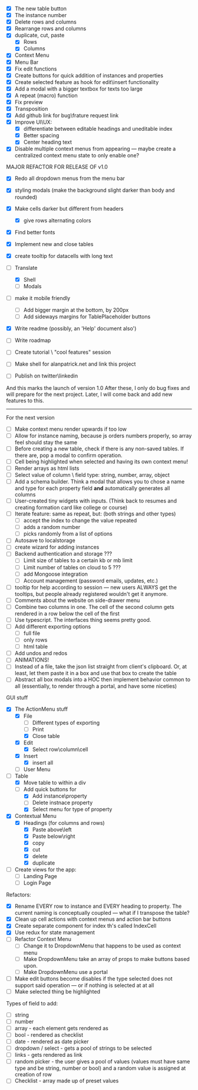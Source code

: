 - [x] The new table button
- [x] The instance number
- [x] Delete rows and columns
- [x] Rearrange rows and columns
- [x] duplicate, cut, paste
  - [x] Rows
  - [x] Columns
- [x] Context Menu
- [x] Menu Bar
- [x] Fix edit functions
- [x] Create buttons for quick addition of instances and properties
- [x] Create selected feature as hook for edit\insert functionality
- [x] Add a modal with a bigger textbox for texts too large
- [x] A repeat (macro) function
- [x] Fix preview
- [x] Transposition
- [x] Add github link for bug\frature request link
- [x] Improve UI\UX:
  - [x] differentiate between editable headings and uneditable index
  - [x] Better spacing
  - [x] Center heading text
- [x] Disable multiple context menus from appearing — maybe create a centralized context menu state to only enable one?

MAJOR REFACTOR FOR RELEASE OF v1.0

- [x] Redo all dropdown menus from the menu bar
- [x] styling modals (make the background slight darker than body and rounded)
- [x] Make cells darker but different from headers
  - [x] give rows alternating colors
- [x] Find better fonts
- [x] Implement new and close tables
- [x] create tooltip for datacells with long text
- [ ] Translate 
  - [x] Shell
  - [ ] Modals
- [ ] make it mobile friendly

  - [ ] Add bigger margin at the bottom, by 200px
  - [ ] Add sideways margins for TablePlaceholder buttons

- [x] Write readme (possibly, an 'Help' document also')
- [ ] Write roadmap
- [ ] Create tutorial \ "cool features" session
- [ ] Make shell for alanpatrick.net and link this project
- [ ] Publish on twitter\linkedin

And this marks the launch of version 1.0
After these, I only do bug fixes and will prepare for the next project.
Later, I will come back and add new features to this.

---

For the next version

- [ ] Make context menu render upwards if too low
- [ ] Allow for instance naming, because js orders numbers properly, so array feel should stay the same
- [ ] Before creating a new table, check if there is any non-saved tables. If there are, pop a modal to confirm operation.
- [ ] Cell being highlighted when selected and having its own context menu!
- [ ] Render arrays as html lists
- [ ] Select value of column \ field type: string, number, array, object
- [ ] Add a schema builder. Think a modal that allows you to chose a name and type for each property field **and** automatically generates all columns
- [ ] User-created tiny widgets with inputs. (Think back to resumes and creating formation card like college or course)
- [ ] Iterate feature: same as repeat, but: (both strings and other types)
  - [ ] accept the index to change the value repeated
  - [ ] adds a random number
  - [ ] picks randomly from a list of options
- [ ] Autosave to localstorage
- [ ] create wizard for adding instances
- [ ] Backend authentication and storage ???
  - [ ] Limit size of tables to a certain kb or mb limit
  - [ ] Limit number of tables on cloud to 5 ???
  - [ ] add Mongoose integration
  - [ ] Account management (password emails, updates, etc.)
- [ ] tooltip for help according to session — new users ALWAYS get the tooltips, but people already registered wouldn't get it anymore.
- [ ] Comments about the website on side-drawer menu
- [ ] Combine two columns in one. The cell of the second column gets rendered in a row below the cell of the first
- [ ] Use typescript. The interfaces thing seems pretty good.
- [ ] Add different exporting options
  - [ ] full file
  - [ ] only rows
  - [ ] html table
- [ ] Add undos and redos
- [ ] ANIMATIONS!
- [ ] Instead of a file, take the json list straight from client's clipboard. Or, at least, let them paste it in a box and use that box to create the table
- [ ] Abstract all box modals into a HOC then implement behavior common to all (essentially, to render through a portal, and have some niceties)

GUI stuff

- [x] The ActionMenu stuff
  - [x] File
    - [ ] Different types of exporting
    - [ ] Print
    - [x] Close table
  - [x] Edit
    - [x] Select row\column\cell
  - [x] Insert
    - [x] insert all
  - [ ] User Menu
- [ ] Table
  - [x] Move table to within a div
  - [ ] Add quick buttons for
    - [x] Add instance\property
    - [ ] Delete instnace property
    - [x] Select menu for type of property
- [x] Contextual Menu
  - [x] Headings (for columns and rows)
    - [x] Paste above\left
    - [x] Paste below\right
    - [x] copy
    - [x] cut
    - [x] delete
    - [x] duplicate
- [ ] Create views for the app:
  - [ ] Landing Page
  - [ ] Login Page

Refactors:

- [x] Rename EVERY row to instance and EVERY heading to property. The current naming is conceptually coupled — what if I transpose the table?
- [x] Clean up cell actions with context menus and action bar buttons
- [x] Create separate component for index th's called IndexCell
- [x] Use redux for state management
- [ ] Refactor Context Menu
  - [ ] Change it to DropdownMenu that happens to be used as context menu
  - [ ] Make DropdownMenu take an array of props to make buttons based upon.
  - [ ] Make DropdownMenu use a portal
- [ ] Make edit buttons become disables if the type selected does not support said operation — or if nothing is selected at at all
- [ ] Make selected thing be highlighted

Types of field to add:

- [ ] string
- [ ] number
- [ ] array - each element gets rendered as <li>
- [ ] bool - rendered as checklist
- [ ] date - rendered as date picker
- [ ] dropdown / select - gets a pool of strings to be selected
- [ ] links - gets rendered as link
- [ ] random picker - the user gives a pool of values (values must have same type and be string, number or bool) and a random value is assigned at creation of row
- [ ] Checklist - array made up of preset values
